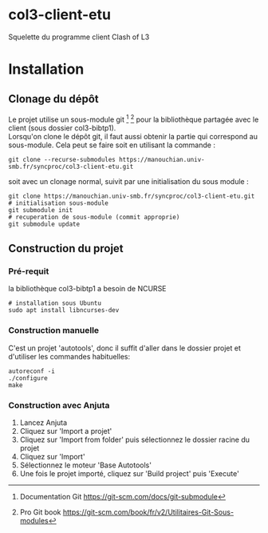 # col3-client-etu

Squelette du programme client Clash of L3

# Installation


## Clonage du dépôt

Le projet utilise un sous-module git [^1] [^2] pour la bibliothèque partagée avec le client (sous dossier col3-bibtp1).  
Lorsqu'on clone le dépôt git, il faut aussi obtenir la partie qui correspond au sous-module. Cela peut se faire 
soit en utilisant la commande : 
```
git clone --recurse-submodules https://manouchian.univ-smb.fr/syncproc/col3-client-etu.git
```  
soit avec un clonage normal, suivit par une initialisation du sous module :
```
git clone https://manouchian.univ-smb.fr/syncproc/col3-client-etu.git
# initialisation sous-module
git submodule init
# recuperation de sous-module (commit approprie)
git submodule update
```


[^2]: Pro Git book https://git-scm.com/book/fr/v2/Utilitaires-Git-Sous-modules
[^1]: Documentation Git https://git-scm.com/docs/git-submodule



## Construction du projet

### Pré-requit

la bibliothèque col3-bibtp1 a besoin de NCURSE
```
# installation sous Ubuntu
sudo apt install libncurses-dev
```

### Construction manuelle
C'est un projet 'autotools', donc il suffit d'aller dans le dossier projet et d'utiliser les commandes habituelles:
```
autoreconf -i
./configure
make
```
### Construction avec Anjuta

1. Lancez Anjuta
1. Cliquez sur 'Import a projet'
1. Cliquez sur 'Import from folder' puis sélectionnez le dossier racine du projet
1. Cliquez sur 'Import'
1. Sélectionnez le moteur 'Base Autotools'
1. Une fois le projet importé, cliquez sur 'Build project' puis 'Execute'

